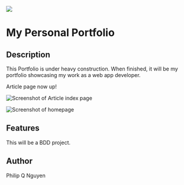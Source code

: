 ![](https://travis-ci.org/philipqnguyen/portfolio.svg?branch=master)

# My Personal Portfolio

## Description

This Portfolio is under heavy construction. When finished, it will be my portfolio showcasing my work as a web app developer.

Article page now up!

![](http://i6.photobucket.com/albums/y242/ffmegaman/ScreenShot2014-09-18at125120AM.png "Screenshot of Article index page")

![](http://i6.photobucket.com/albums/y242/ffmegaman/ScreenShot2014-09-16at45048PM.png "Screenshot of homepage")

## Features

This will be a BDD project.

## Author

Philip Q Nguyen
